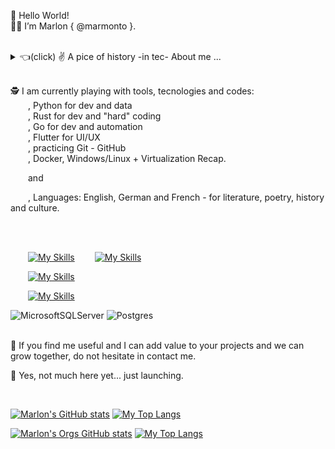 
👋 Hello World! <br />
👨‍🚀 I’m Marlon { @marmonto }.

<br />

<details>
  <summary>👈(click) ✌️ A pice of history -in tec- About me ... </summary>
  <br />
  <p>
  ⌛ In my beginnings at Tec, C# .Net, Java, JavaScript, T-SQL, and UML made me a Developer. <br />
  &emsp;I spent time on requirements, architectures, testing <br /> 
  &emsp;&emsp;and deep communication between clients and teams to code. <br /> 
  &emsp;I moved to IT, beeing in charge of Windows and Linux Servers, security and networking. <br />
  &emsp;I learned a lot, specially in HA-DR with clustering, backup strategies, <br />
  &emsp;&emsp;storage management and virtualization with Hyper-V and VMWare. <br />
  &emsp;I soon started as Database Administrator by accident, <br />
  &emsp;&emsp;taking advange of my knowledge from my Dev days. <br />
  &emsp;I was able to learn, design, apply, coordinate, monitor, scale, update-upgrade, <br />
  &emsp;&emsp;refactor, and improve database infrastructures for different companies. <br />
  &emsp;Combine my knowledge in Dev, Sec, and Ops to build and scale infrastructures. <br />
  </p>


  <br />
  <br />
  
  <p>
  🤯 Each company, project, and team challenged me.  <br />
  &emsp;&emsp;I have been able to learn and differentiate myself by having the support of collegues and leaders, <br />
  &emsp;&emsp;projecting myself to become a better engineer, a team player and a team leader. <br />
  </p>
  
  <p>
  🔥 I’m interested in: <br />
  &emsp;&emsp;, SLCD, DevSecOps + DataOps / DatabaseOps, CyberSecurity <br />
  &emsp;&emsp;, Data and Database Architecture, Design, Development, Release, and Administration <br />
  &emsp;&emsp;__: Database engines such as SQL Server, PostgreSQL, Oracle, MongoDB, neo4j, redist <br />
  &emsp;&emsp;, Automation: Shell (PowerShell), Pipelines <br />
  &emsp;&emsp;, Azure DevOps - Azure Architecture and Design <br />
  &emsp;&emsp;, Windows/Linux Server, Networking <br />
  </p>
  
  <p>
  🧠 I have expanded farther than technical stuff, <br />
  &emsp;&emsp; my curiosity lead me to learn about: <br />
  &emsp;&emsp;, Agile: Scrum + DevOps <br />
  &emsp;&emsp;, CMMI, PMI-PMP, <br />
  &emsp;&emsp;, DAMA <br />
  &emsp;&emsp;, Service Design, Design Thinking, UX/UI <br />
  </p>
  
</details>  

  <br />

  <p>
  🕵️ I am currently playing with tools, tecnologies and codes: <br />
  &emsp;&emsp;, Python for dev and data <br />
  &emsp;&emsp;, Rust for dev and "hard" coding <br />
  &emsp;&emsp;, Go for dev and automation <br />
  &emsp;&emsp;, Flutter for UI/UX <br />
  &emsp;&emsp;, practicing Git - GitHub <br />
  &emsp;&emsp;, Docker, Windows/Linux + Virtualization Recap.  <br />
    
  &emsp;&emsp;and <br />
  
  &emsp;&emsp;, Languages: English, German and French - for literature, poetry, history and culture.
  </p>

<br />
<br />

&emsp;&emsp;[![My Skills](https://skillicons.dev/icons?i=git,visualstudio,vscode,vscodium&perline=8&theme=dark)](https://skillicons.dev)
&emsp;&emsp;[![My Skills](https://skillicons.dev/icons?i=azure,github,gitlab&perline=8&theme=dark)](https://skillicons.dev)

&emsp;&emsp;[![My Skills](https://skillicons.dev/icons?i=dotnet,java,javascript,rust,go,python&perline=8&theme=light)](https://skillicons.dev)

&emsp;&emsp;[![My Skills](https://skillicons.dev/icons?i=windows,linux,solaris,powershell&perline=8&theme=dark)](https://skillicons.dev)

![MicrosoftSQLServer](https://img.shields.io/badge/Microsoft%20SQL%20Server-CC2927?style=for-the-badge&logo=microsoft%20sql%20server&logoColor=white)
![Postgres](https://img.shields.io/badge/postgres-%23316192.svg?style=for-the-badge&logo=postgresql&logoColor=white)
<br />
<br />

<p>
🌱 If you find me useful and I can add value to your projects and we can grow together, do not hesitate in contact me.
</p>



🚀 Yes, not much here yet... just launching.

<br />

[![Marlon's GitHub stats](https://github-readme-stats.vercel.app/api?username=marmonto&theme=transparent&show_icons=true&custom_title=marmonto.GitHub.Stats)](https://github.com/anuraghazra/github-readme-stats)
[![My Top Langs](https://github-readme-stats.vercel.app/api/top-langs/?username=marmonto&theme=transparent&layout=compact)](https://github.com/anuraghazra/github-readme-stats)

[![Marlon's Orgs GitHub stats](https://github-readme-stats.vercel.app/api?username=marmonto&include_orgs=true&orgs=recodingcore&custom_title=marmonto.Orgs.Stats&theme=transparent&show_icons=true)](https://github.com/anuraghazra/github-readme-stats)
[![My Top Langs](https://github-readme-stats.vercel.app/api/top-langs/?username=marmonto&include_orgs=true&orgs=recodingcore&theme=transparent&layout=compact)](https://github.com/anuraghazra/github-readme-stats)
